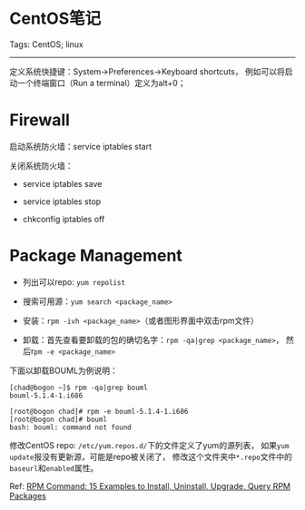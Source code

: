 # CentOS笔记
Tags: CentOS; linux

------

定义系统快捷键：System->Preferences->Keyboard shortcuts，
例如可以将启动一个终端窗口（Run a terminal）定义为alt+0；

# Firewall

启动系统防火墙：service iptables start

关闭系统防火墙： 

* service iptables save 

* service iptables stop

* chkconfig iptables off

# Package Management

* 列出可以repo: `yum repolist`

* 搜索可用源：`yum search <package_name>`

* 安装：`rpm -ivh <package_name>`（或者图形界面中双击rpm文件）

* 卸载：首先查看要卸载的包的确切名字：`rpm -qa|grep <package_name>`，
  然后r`pm -e <package_name>`

下面以卸载BOUML为例说明：

```
[chad@bogon ~]$ rpm -qa|grep bouml 
bouml-5.1.4-1.i686

[root@bogon chad]# rpm -e bouml-5.1.4-1.i686 
[root@bogon chad]# bouml 
bash: bouml: command not found
```

修改CentOS repo:
`/etc/yum.repos.d/`下的文件定义了yum的源列表，
如果`yum update`报没有更新源，可能是repo被关闭了，
修改这个文件夹中`*.repo`文件中的`baseurl`和`enabled`属性。
 

Ref: [RPM Command: 15 Examples to Install, Uninstall, Upgrade, Query RPM Packages](http://www.thegeekstuff.com/2010/07/rpm-command-examples/)
